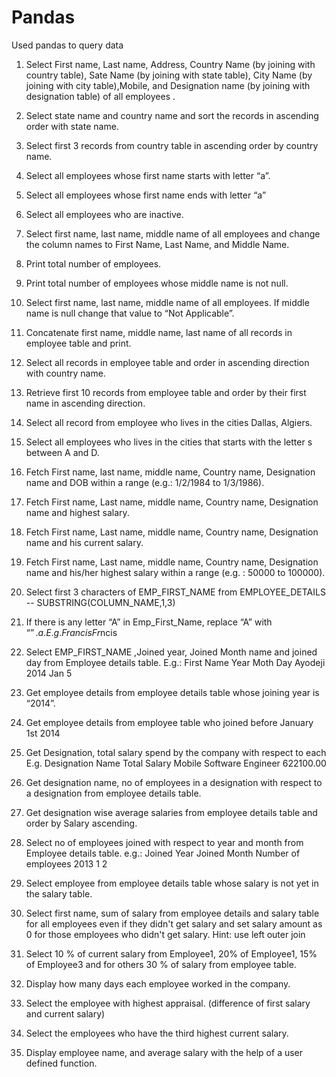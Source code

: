 # Pandas
Used pandas to query data

1. Select First name, Last name, Address, Country Name (by joining with country table), Sate Name (by joining with state table), City Name (by joining with city table),Mobile, and Designation name (by joining with designation table) of all employees .
2. Select state name and country name and sort the records in ascending order with state name.
3. Select first 3 records from country table in ascending order by country name.
4. Select all employees whose first name starts with letter “a”.
5. Select all employees whose first name ends with letter “a”
6. Select all employees who are inactive.
7. Select first name, last name, middle name of all employees and change the column names to First Name, Last Name, and Middle Name.
8. Print total number of employees.
9. Print total number of employees whose middle name is not null.
10. Select first name, last name, middle name of all employees. If middle name is null change that value to “Not Applicable”.
11. Concatenate first name, middle name, last name of all records in employee table and print.
12. Select all records in employee table and order in ascending direction with country name.
13. Retrieve first 10 records from employee table and order by their first name in ascending direction.
14. Select all record from employee who lives in the cities Dallas, Algiers.
15. Select all employees who lives in the cities that starts with the letter s between A and D.
16. Fetch First name, last name, middle name, Country name, Designation name and DOB within a range (e.g.: 1/2/1984 to 1/3/1986).
17. Fetch First name, Last name, middle name, Country name, Designation name and highest salary.
18. Fetch First name, Last name, middle name, Country name, Designation name and his current salary.
19. Fetch First name, Last name, middle name, Country name, Designation name and his/her highest salary within a range (e.g. : 50000 to 100000).
20. Select first 3 characters of EMP_FIRST_NAME from EMPLOYEE_DETAILS   -- SUBSTRING(COLUMN_NAME,1,3)
21. If there is any letter “A” in Emp_First_Name, replace “A” with “$”.
a. E.g. Francis  Fr$ncis

22. Select EMP_FIRST_NAME ,Joined year, Joined Month name and joined day from 
Employee details table.
E.g.:	First Name	Year      Moth     Day
 Ayodeji	2014	Jan	 5

23. Get employee details from employee details table whose joining year is “2014”.
24. Get employee details from employee table who joined before January 1st 2014
25. Get Designation, total salary spend by the company with respect to each E.g.
Designation Name		Total Salary
Mobile Software Engineer	622100.00

26. Get designation name, no of employees in a designation with respect to a designation from employee details table.
27. Get designation wise average salaries from employee details table and order by Salary ascending.
28. Select no of employees joined with respect to year and month from 
Employee details table.
e.g.:
Joined Year	Joined Month		Number of employees
2013		1			2
29. Select employee from employee details table whose salary is not yet in the salary table.
30. Select first name, sum of salary from employee details and salary table for all employees even if they didn't get salary and set salary amount as 0 for those employees who didn't get salary. 
Hint: use left outer join
31. Select 10 % of current salary from Employee1, 20% of Employee1, 15% of Employee3 and for others 30 % of salary from employee table.
32. Display how many days each employee worked in the company.
33. Select the employee with highest appraisal. (difference of first salary and current salary)
34. Select the employees who have the third highest current salary.
35. Display employee name, and average salary with the help of a user defined function.
